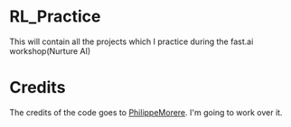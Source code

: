 # RL_Practice
This will contain all the projects which I practice during the fast.ai workshop(Nurture AI)

# Credits
The credits of the code goes to [PhilippeMorere](https://github.com/PhilippeMorere/BasicReinforcementLearning "Link to his repo"). I'm going to work over it.
